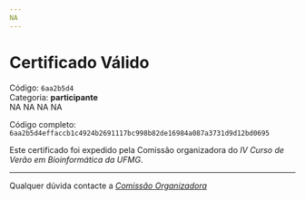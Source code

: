 ```yaml
---
NA
---
```


# Certificado Válido

Código: `6aa2b5d4`<br>
Categoria: **participante**<br>
NA
NA
NA
NA


Código completo: `6aa2b5d4effaccb1c4924b2691117bc998b82de16984a087a3731d9d12bd0695`


Este certificado foi expedido pela Comissão organizadora do *IV Curso de Verão em Bioinformática da UFMG*.

----

Qualquer dúvida contacte a [_Comissão Organizadora_](<mailto:cursobioinfoufmg@gmail.com$subject=[Certificados]>)


